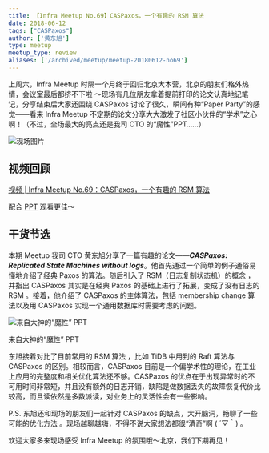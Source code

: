 ```yaml
---
title: 【Infra Meetup No.69】CASPaxos，一个有趣的 RSM 算法
date: 2018-06-12
tags: ["CASPaxos"]
author: ['黄东旭']
type: meetup
meetup_type: review
aliases: ['/archived/meetup/meetup-20180612-no69']
---
```



上周六，Infra Meetup 时隔一个月终于回归北京大本营，北京的朋友们格外热情，会议室最后都挤不下啦 ～现场有几位朋友拿着提前打印的论文认真地记笔记，分享结束后大家还围绕 CASPaxos 讨论了很久，瞬间有种“Paper Party”的感觉——看来 Infra Meetup 不定期的论文分享大大激发了社区小伙伴的“学术”之心啊！（不过，全场最大的亮点还是我司 CTO 的“魔性”PPT……）

![现场图片](media/meetup-69-20180612/1.jpg)

## 视频回顾

[视频 | Infra Meetup No.69：CASPaxos，一个有趣的 RSM 算法](https://www.bilibili.com/video/av38910681)

配合 [PPT](https://eyun.baidu.com/s/3htaJNDU) 观看更佳～

## 干货节选

本期 Meetup 我司 CTO 黄东旭分享了一篇有趣的论文——***CASPaxos: Replicated State Machines without logs***。他首先通过一个简单的例子通俗易懂地介绍了经典 Paxos 的算法。随后引入了 RSM（日志复制状态机）的概念 ， 并指出 CASPaxos 其实是在经典 Paxos 的基础上进行了拓展，变成了没有日志的 RSM 。接着，他介绍了 CASPaxos 的主体算法，包括 membership change 算法以及用 CASPaxos 实现一个通用数据库时需要考虑的问题。

![来自大神的“魔性” PPT](media/meetup-69-20180612/2.jpg)

<div class="caption-center">来自大神的“魔性” PPT</div>

东旭接着对比了目前常用的 RSM 算法 ，比如 TiDB 中用到的 Raft 算法与 CASPaxos 的区别。相较而言，CASPaxos 目前是一个偏学术性的理论，在工业上应用的完整度和相关优化算法还不够。CASPaxos 的优点在于出现异常时的不可用时间非常短，并且没有额外的日志开销，缺陷是做数据丢失的故障恢复代价比较高，而且读依然是多数派读，对业务上的灵活性会有一些影响。

P.S. 东旭还和现场的朋友们一起针对 CASPaxos 的缺点，大开脑洞，畅聊了一些可能的优化方法 。现场越聊越嗨，不得不说大家想法都很“清奇”啊 ( ´▽｀) 。

欢迎大家多来现场感受 Infra Meetup 的氛围哦～北京，我们下期再见！

